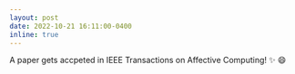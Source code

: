 ```yaml
---
layout: post
date: 2022-10-21 16:11:00-0400
inline: true
---
```

A paper gets accpeted in IEEE Transactions on Affective Computing! :sparkles: :smile:
